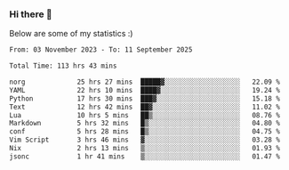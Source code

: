 ### Hi there 👋
Below are some of my statistics :)

<!--START_SECTION:waka-->

```txt
From: 03 November 2023 - To: 11 September 2025

Total Time: 113 hrs 43 mins

norg             25 hrs 27 mins  █████▓░░░░░░░░░░░░░░░░░░░   22.09 %
YAML             22 hrs 10 mins  ████▓░░░░░░░░░░░░░░░░░░░░   19.24 %
Python           17 hrs 30 mins  ███▓░░░░░░░░░░░░░░░░░░░░░   15.18 %
Text             12 hrs 42 mins  ██▓░░░░░░░░░░░░░░░░░░░░░░   11.02 %
Lua              10 hrs 5 mins   ██▒░░░░░░░░░░░░░░░░░░░░░░   08.76 %
Markdown         5 hrs 32 mins   █▒░░░░░░░░░░░░░░░░░░░░░░░   04.80 %
conf             5 hrs 28 mins   █▒░░░░░░░░░░░░░░░░░░░░░░░   04.75 %
Vim Script       3 hrs 46 mins   ▓░░░░░░░░░░░░░░░░░░░░░░░░   03.28 %
Nix              2 hrs 13 mins   ▒░░░░░░░░░░░░░░░░░░░░░░░░   01.93 %
jsonc            1 hr 41 mins    ▒░░░░░░░░░░░░░░░░░░░░░░░░   01.47 %
```

<!--END_SECTION:waka-->

<!--
**KlapenHz/KlapenHz** is a ✨ _special_ ✨ repository because its `README.md` (this file) appears on your GitHub profile.

Here are some ideas to get you started:

- 🔭 I’m currently working on ...
- 🌱 I’m currently learning ...
- 👯 I’m looking to collaborate on ...
- 🤔 I’m looking for help with ...
- 💬 Ask me about ...
- 📫 How to reach me: ...
- 😄 Pronouns: ...
- ⚡ Fun fact: ...
-->

